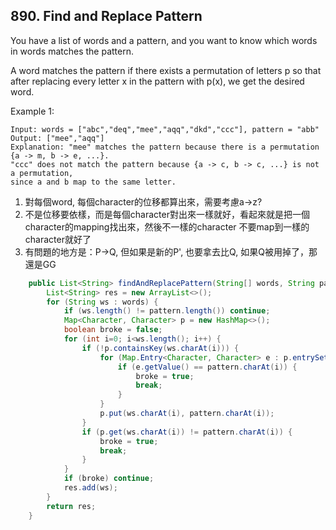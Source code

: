 ## 890. Find and Replace Pattern

You have a list of words and a pattern, and you want to know which words in words matches the pattern.

A word matches the pattern if there exists a permutation of letters p so that after replacing every letter x in the pattern with p(x), we get the desired word.

Example 1:

```
Input: words = ["abc","deq","mee","aqq","dkd","ccc"], pattern = "abb"
Output: ["mee","aqq"]
Explanation: "mee" matches the pattern because there is a permutation {a -> m, b -> e, ...}. 
"ccc" does not match the pattern because {a -> c, b -> c, ...} is not a permutation,
since a and b map to the same letter.
```

1. 對每個word, 每個character的位移都算出來，需要考慮a->z?
1. 不是位移要依樣，而是每個character對出來一樣就好，看起來就是把一個character的mapping找出來，然後不一樣的character 不要map到一樣的character就好了
1. 有問題的地方是：P->Q, 但如果是新的P', 也要拿去比Q, 如果Q被用掉了，那還是GG

```java
    public List<String> findAndReplacePattern(String[] words, String pattern) {
        List<String> res = new ArrayList<>();
        for (String ws : words) {
            if (ws.length() != pattern.length()) continue;
            Map<Character, Character> p = new HashMap<>();
            boolean broke = false;
            for (int i=0; i<ws.length(); i++) {
                if (!p.containsKey(ws.charAt(i))) {
                    for (Map.Entry<Character, Character> e : p.entrySet()) {
                        if (e.getValue() == pattern.charAt(i)) {
                            broke = true;
                            break;
                        }
                    }
                    p.put(ws.charAt(i), pattern.charAt(i));
                }
                if (p.get(ws.charAt(i)) != pattern.charAt(i)) {
                    broke = true;
                    break;
                }
            }
            if (broke) continue;
            res.add(ws);
        }
        return res;
    }
```